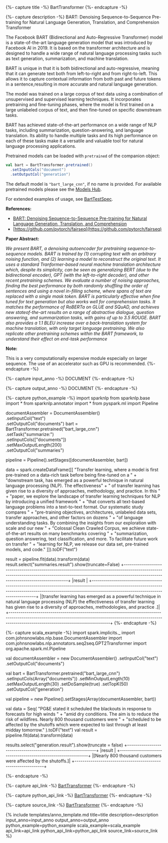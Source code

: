 {%- capture title -%}
BartTransformer
{%- endcapture -%}

{%- capture description -%}
BART: Denoising Sequence-to-Sequence Pre-training for Natural Language Generation,
Translation, and Comprehension Transformer

The Facebook BART (Bidirectional and Auto-Regressive Transformer) model is a state-of-the-art
language generation model that was introduced by Facebook AI in 2019. It is based on the
transformer architecture and is designed to handle a wide range of natural language processing
tasks such as text generation, summarization, and machine translation.

BART is unique in that it is both bidirectional and auto-regressive, meaning that it can
generate text both from left-to-right and from right-to-left. This allows it to capture
contextual information from both past and future tokens in a sentence,resulting in more
accurate and natural language generation.

The model was trained on a large corpus of text data using a combination of unsupervised and
supervised learning techniques. It incorporates pretraining and fine-tuning phases, where the
model is first trained on a large unlabeled corpus of text, and then fine-tuned on specific
downstream tasks.

BART has achieved state-of-the-art performance on a wide range of NLP tasks, including
summarization, question-answering, and language translation. Its ability to handle multiple
tasks and its high performance on each of these tasks make it a versatile and valuable tool
for natural language processing applications.

Pretrained models can be loaded with `pretrained` of the companion object:

```scala
val bart = BartTransformer.pretrained()
  .setInputCols("document")
  .setOutputCol("generation")
```

The default model is `"bart_large_cnn"`, if no name is provided. For available pretrained
models please see the [Models Hub](https://nlp.johnsnowlabs.com/models?q=bart).

For extended examples of usage, see
[BartTestSpec](https://github.com/JohnSnowLabs/spark-nlp/blob/master/src/test/scala/com/johnsnowlabs/nlp/annotators/seq2seq/BartTestSpec.scala).

**References:**

- [BART: Denoising Sequence-to-Sequence Pre-training for Natural Language Generation, Translation, and Comprehension](https://aclanthology.org/2020.acl-main.703.pdf)
- [https://github.com/pytorch/fairseq](https://github.com/pytorch/fairseq)

**Paper Abstract:**

*We present BART, a denoising autoencoder for pretraining sequence-to-sequence models. BART
is trained by (1) corrupting text with an arbitrary noising function, and (2) learning a model
to reconstruct the original text. It uses a standard Tranformer-based neural machine
translation architecture which, despite its simplicity, can be seen as generalizing BERT (due
to the bidirectional encoder), GPT (with the left-to-right decoder), and other recent
pretraining schemes. We evaluate a number of noising approaches, finding the best performance
by both randomly shuffling the order of sentences and using a novel in-filling scheme, where
spans of text are replaced with a single mask token. BART is particularly effective when fine
tuned for text generation but also works well for comprehension tasks. It matches the
performance of RoBERTa on GLUE and SQuAD, and achieves new stateof-the-art results on a range
of abstractive dialogue, question answering, and summarization tasks, with gains of up to 3.5
ROUGE. BART also provides a 1.1 BLEU increase over a back-translation system for machine
translation, with only target language pretraining. We also replicate other pretraining
schemes within the BART framework, to understand their effect on end-task performance*

**Note:**

This is a very computationally expensive module especially on larger sequence. The use of an
accelerator such as GPU is recommended.
{%- endcapture -%}

{%- capture input_anno -%}
DOCUMENT
{%- endcapture -%}

{%- capture output_anno -%}
DOCUMENT
{%- endcapture -%}

{%- capture python_example -%}
import sparknlp
from sparknlp.base import *
from sparknlp.annotator import *
from pyspark.ml import Pipeline

documentAssembler = DocumentAssembler() \
    .setInputCol("text") \
    .setOutputCol("documents")
bart = BartTransformer.pretrained("bart_large_cnn") \
    .setTask("summarize:") \
    .setInputCols(["documents"]) \
    .setMaxOutputLength(200) \
    .setOutputCol("summaries")

pipeline = Pipeline().setStages([documentAssembler, bart])

data = spark.createDataFrame([[
    "Transfer learning, where a model is first pre-trained on a data-rich task before being fine-tuned on a " +
    "downstream task, has emerged as a powerful technique in natural language processing (NLP). The effectiveness" +
    " of transfer learning has given rise to a diversity of approaches, methodology, and practice. In this " +
    "paper, we explore the landscape of transfer learning techniques for NLP by introducing a unified framework " +
    "that converts all text-based language problems into a text-to-text format. Our systematic study compares " +
    "pre-training objectives, architectures, unlabeled data sets, transfer approaches, and other factors on dozens " +
    "of language understanding tasks. By combining the insights from our exploration with scale and our new " +
    "Colossal Clean Crawled Corpus, we achieve state-of-the-art results on many benchmarks covering " +
    "summarization, question answering, text classification, and more. To facilitate future work on transfer " +
    "learning for NLP, we release our data set, pre-trained models, and code."
]]).toDF("text")

result = pipeline.fit(data).transform(data)
result.select("summaries.result").show(truncate=False)
+--------------------------------------------------------------------------------------------------------------------------------------------------------------------------------------------------------------+
|result                                                                                                                                                                                                        |
+--------------------------------------------------------------------------------------------------------------------------------------------------------------------------------------------------------------+
|[transfer learning has emerged as a powerful technique in natural language processing (NLP) the effectiveness of transfer learning has given rise to a diversity of approaches, methodologies, and practice .]|
+--------------------------------------------------------------------------------------------------------------------------------------------------------------------------------------------------------------+
{%- endcapture -%}

{%- capture scala_example -%}
import spark.implicits._
import com.johnsnowlabs.nlp.base.DocumentAssembler
import com.johnsnowlabs.nlp.annotators.seq2seq.GPT2Transformer
import org.apache.spark.ml.Pipeline

val documentAssembler = new DocumentAssembler()
  .setInputCol("text")
  .setOutputCol("documents")

val bart = BartTransformer.pretrained("bart_large_cnn")
  .setInputCols(Array("documents"))
  .setMinOutputLength(10)
  .setMaxOutputLength(30)
  .setDoSample(true)
  .setTopK(50)
  .setOutputCol("generation")

val pipeline = new Pipeline().setStages(Array(documentAssembler, bart))

val data = Seq(
  "PG&E stated it scheduled the blackouts in response to forecasts for high winds " +
  "amid dry conditions. The aim is to reduce the risk of wildfires. Nearly 800 thousand customers were " +
  "scheduled to be affected by the shutoffs which were expected to last through at least midday tomorrow."
).toDF("text")
val result = pipeline.fit(data).transform(data)

results.select("generation.result").show(truncate = false)
+--------------------------------------------------------------+
|result                                                        |
+--------------------------------------------------------------+
|[Nearly 800 thousand customers were affected by the shutoffs.]|
+--------------------------------------------------------------+

{%- endcapture -%}

{%- capture api_link -%}
[BartTransformer](/api/com/johnsnowlabs/nlp/annotators/seq2seq/BartTransformer)
{%- endcapture -%}

{%- capture python_api_link -%}
[BartTransformer](/api/python/reference/autosummary/sparknlp/annotator/seq2seq/bart_transformer/index.html#sparknlp.annotator.seq2seq.bart_transformer.BartTransformer)
{%- endcapture -%}

{%- capture source_link -%}
[BartTransformer](https://github.com/JohnSnowLabs/spark-nlp/tree/master/src/main/scala/com/johnsnowlabs/nlp/annotators/seq2seq/BartTransformer.scala)
{%- endcapture -%}

{% include templates/anno_template.md
title=title
description=description
input_anno=input_anno
output_anno=output_anno
python_example=python_example
scala_example=scala_example
api_link=api_link
python_api_link=python_api_link
source_link=source_link
%}